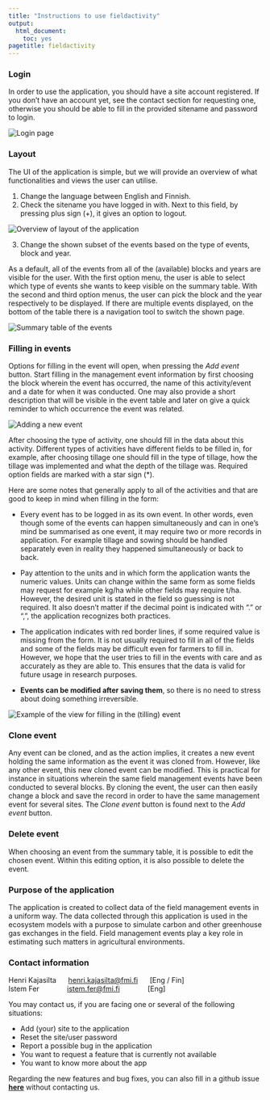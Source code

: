 ```yaml
---
title: "Instructions to use fieldactivity"
output:
  html_document:
    toc: yes
pagetitle: fieldactivity
---
```



### Login
In order to use the application, you should have a site account registered. If you don’t have an account yet, see the contact section for requesting one, otherwise you should be able to fill in the provided sitename and password to login.


![Login page](loginpage.png)




### Layout
The UI of the application is simple, but we will provide an overview of what functionalities and views the user can utilise.

1. Change the language between English and Finnish.
2. Check the sitename you have logged in with. Next to this field, by pressing plus sign (+), it gives an option to logout.

![Overview of layout of the application](Layout.png)


3. Change the shown subset of the events based on the type of events, block and year.

As a default, all of the events from all of the (available) blocks and years are visible for the user. With the first option menu, the user is able to select which type of events she wants to keep visible on the summary table. With the second and third option menus, the user can pick the block and the year respectively to be displayed. If there are multiple events displayed, on the bottom of the table there is a navigation tool to switch the shown page.

![Summary table of the events](Eventtable.png)


### Filling in events
Options for filling in the event will open, when pressing the *Add event* button. Start filling in the management event information by first choosing the block wherein the event has occurred, the name of this activity/event and a date for when it was conducted. One may also provide a short description that will be visible in the event table and later on give a quick reminder to which occurrence the event was related.


![Adding a new event](Addevent.png)

After choosing the type of activity, one should fill in the data about this activity. Different types of activities have different fields to be filled in, for example, after choosing tillage one should fill in the type of tillage, how the tillage was implemented and what the depth of the tillage was. Required option fields are marked with a star sign (*).

Here are some notes that generally apply to all of the activities and that are good to keep in mind when filling in the form:

- Every event has to be logged in as its own event. In other words, even though some of the events can happen simultaneously and can in one’s mind be summarised as one event, it may require two or more records in application. For example tillage and sowing should be handled separately even in reality they happened simultaneously or back to back.

- Pay attention to the units and in which form the application wants the numeric values. Units can change within the same form as some fields may request for example kg/ha while other fields may require t/ha. However, the desired unit is stated in the field so guessing is not required. It also doesn’t matter if the decimal point is indicated with “.” or “,”, the application recognizes both practices.

- The application indicates with red border lines, if some required value is missing from the form. It is not usually required to fill in all of the fields and some of the fields may be difficult even for farmers to fill in. However, we hope that the user tries to fill in the events with care and as accurately as they are able to. This ensures that the data is valid for future usage in  research purposes.

- **Events can be modified after saving them**, so there is no need to stress about doing something irreversible.


![Example of the view for filling in the (tilling) event](eventexample_1.png)


### Clone event
Any event can be cloned, and as the action implies, it creates a new event holding the same information as the event it was cloned from. However, like any other event, this new cloned event can be modified. This is practical for instance in situations wherein the same field management events have been conducted to several blocks. By cloning the event, the user can then easily change a block and save the record in order to have the same management event for several sites. The *Clone event* button is found next to the *Add event* button.


### Delete event
When choosing an event from the summary table, it is possible to edit the chosen event. Within this editing option, it is also possible to delete the event.




### Purpose of the application
The application is created to collect data of the field management events in a uniform way. The data collected through this application is used in the ecosystem models with a purpose to simulate carbon and other greenhouse gas exchanges in the field. Field management events play a key role in estimating such matters in agricultural environments.


### Contact information

Henri Kajasilta      henri.kajasilta@fmi.fi      [Eng / Fin]  
Istem Fer              istem.fer@fmi.fi              [Eng]


You may contact us, if you are facing one or several of the following situations:

- Add (your) site to the application  
- Reset the site/user password  
- Report a possible bug in the application  
- You want to request a feature that is currently not available  
- You want to know more about the app

Regarding the new features and bug fixes, you can also fill in a github issue [**here**](https://github.com/Ottis1/fieldactivity/issues) without contacting us.
